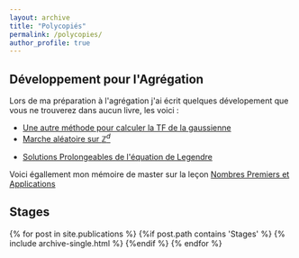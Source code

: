 ```yaml
---
layout: archive
title: "Polycopiés"
permalink: /polycopies/
author_profile: true
---
```


## Développement pour l'Agrégation 

Lors de ma préparation à l'agrégation j'ai écrit quelques dévelopement que vous ne trouverez dans aucun livre, les voici : 

- [Une autre méthode pour calculer la TF de la gaussienne](/files/pdf/TFgauss.pdf)
- [Marche aléatoire sur $\mathbb{Z}^d$](/files/pdf/MarcheAleatoire.pdf)
<!-- - Théorème d’échantillonnage de Shannon -->
- [Solutions Prolongeables de l'équation de Legendre](/files/pdf/Legendre.pdf)
<!-- - Critère de Weyl -->


Voici égallement mon mémoire de master sur la leçon [Nombres Premiers et Applications](/files/pdf/Memoire_nb_premier.pdf)

## Stages

{% for post in site.publications %}
  {%if post.path contains 'Stages' %}
    {% include archive-single.html %}
  {%endif %}
{% endfor %}